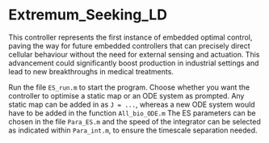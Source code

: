# Extremum_Seeking_LD

This controller represents the first instance of embedded optimal control, paving the way for future embedded controllers that can precisely direct cellular behaviour without the need for external sensing and actuation. This advancement could significantly boost production in industrial settings and lead to new breakthroughs in medical treatments.


Run the file `ES_run.m` to start the program. Choose whether you want the controller to optimise a static map or an ODE system as prompted. Any static map can be added in as `J = ...`, whereas a new ODE system would have to be added in the function `All_bio_ODE.m` The ES parameters can be chosen in the file `Para_ES.m` and the speed of the integrator can be selected as indicated within `Para_int.m`, to ensure the timescale separation needed.

